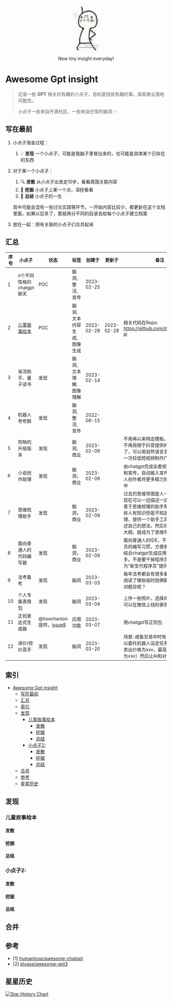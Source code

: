 <div align="center">
<img src="imgs/beconfident.jpg" alt="be confident"/>

<p>New tiny insight everyday!</p>
</div>


# Awesome Gpt insight 
> 记录一些 __GPT__ 相关的有趣的小点子，目标是找些有趣的事，探索商业落地可能性。
>
> 小点子一些来自开源社区，一些来自日常的脑洞 :sparkles: 

## 写在最前
1. 小点子淘金过程：
   1. :bulb: __发现__ 一个小点子，可能是我脑子里冒出来的，也可能是具体某个已存在的东西

2. 对于某一个小点子：

   1. :mag: __发散__ 从小点子出发走10步，看看周围关联内容
   2. :hammer: __挖掘__ 小点子上某一个点，深挖看看
   3. :dart: __总结__ 小点子的一生

    其中可能会混有一些讨论实践等环节。一开始内容比较少，都更新在这个文档里面，如果以后多了，那就再分不同的目录去给每个小点子建立档案

3. 放在一起：把有关联的小点子们合并起来

## 汇总

| **序号** | **小点子**                    | **状态** | **标签**                     | **创建于** | **更新于** | **备注**                                                                                                                                                                                                               |
|--------| ----------------------------- | -------- | ---------------------------- | ---------- | ---------- | ---------------------------------------------------------------------------------------------------------------------------------------------------------------------------------------------------------------------- |
| 1      | n个不同性格的chatgpt聊天      | POC      | 脑洞, 整活, 宣传             | 2023-02-25 |            |                                                                                                                                                                                                                        |
| 2      | [儿童故事绘本](#儿童故事绘本) | POC      | 脑洞, 文本内容生成, 图像生成 | 2023-02-28 | 2023-02-28 | 相关代码在Repo: https://github.com/daniyuu/story-ai                                                                                                                                                                    |
| 3      | 省流助手、量子读书            | 发现     | 脑洞, 文本理解, 图像理解     | 2023-02-14 |            |                                                                                                                                                                                                                        |
| 4      | 机器人夸夸群                  | 发现     | 脑洞, 整活, 宣传             | 2022-08-15 |            |                                                                                                                                                                                                                        |
| 5      | 剪映的升级版本                | 发现     | 脑洞, 商业                   | 2023-02-09 |            | 不用再以来特定模板，想拍摄的内容不再局限于抖音提供的模板照猫画虎了，可以用自然语言去描述想法，再一次拉低短视频制作门槛                                                                                                 |
| 6      | 小说创作助理                  | 发现     | 脑洞，商业                   | 2023-02-09 |            | 由chatgpt完成全套规划，包括定价和宣传，自动接入宣传渠道，方便个人创作者将更多精力投入于内容创作中                                                                                                                      |
| 7      | 思维梳理助手                  | 发现     | 脑洞，商业                   | 2023-02-09 |            | 过去的思维导图是人一边想一边画，现在可以一边描述一边生成了，像是善于思维梳理的助手帮人做好了。有些人有知识但是不知道如何输出于梳理，提供一个助手工具，可以让人描述自己的想法，然后将这个想法变为大纲，就成为了思维导图 |
| 8      | 面向普通人的代码编写器        | 发现     | 脑洞，商业                   | 2023-02-09 |            | 面向普通人的IDE，不用再迎合程序员的编写习惯，方便普通人描述想法结合chatgpt生成应用的低代码助手。不是要干掉程序员，而是需要为“新生代程序员”提供称手的工具                                                               |
| 9      | 法考备考                      | 发现     | 脑洞                         | 2023-03-03 |            | 每年法考都会有很多备考资料，但是阅读了哪些临时抱佛脚的资料能够答对题目呢？                                                                                                                                             |
| 10     | 个人专属表情包                | 发现     | 脑洞                         | 2023-03-04 |            | 上传一些照片，选择风格，生成一套可以在微信上线的表情包                                                                                                                                                                 |
| 11     | 正则表达式生成器                | @hoochanlon 提供，[issue8](https://github.com/daniyuu/awesome-gpt-insight-zh/issues/8)     | 应用功能                         | 2023-03-07 |            | 用chatgpt写正则包                                                                                                                                                                 |
| 12     | 讲价/控价高手           | 发现     | 脑洞                         | 2023-03-20 |            | 场景: 咸鱼交易中时有讲价发生，可以委托机器人设定任务（最优买入/卖出价格为xxx，最高买入/卖出价格为xxx）然后让AI和对方聊就可以了                                       |

## 索引

- [Awesome Gpt insight](#awesome-gpt-insight)
  - [写在最前](#写在最前)
  - [汇总](#汇总)
  - [索引](#索引)
  - [发现](#发现)
    - [儿童故事绘本](#儿童故事绘本)
      - [发散](#发散)
      - [挖掘](#挖掘)
      - [总结](#总结)
    - [小点子2:](#小点子2)
      - [发散](#发散-1)
      - [挖掘](#挖掘-1)
      - [总结](#总结-1)
  - [合并](#合并)
  - [参考](#参考)
  - [星星历史](#星星历史)

   
## 发现

### 儿童故事绘本

#### 发散

#### 挖掘

#### 总结

### 小点子2:

#### 发散

#### 挖掘

#### 总结

## 合并

## 参考 
- [1] [humanloop/awesome-chatgpt](https://github.com/humanloop/awesome-chatgpt)
- [2] [elyase/awesome-gpt3](https://github.com/elyase/awesome-gpt3)


## 星星历史

[![Star History Chart](https://api.star-history.com/svg?repos=daniyuu/awesome-gpt-insight-zh&type=Date)](https://github.com/daniyuu/awesome-gpt-insight-zh)